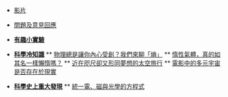 * [影片](/video)
* [問題及意見回應](https://forms.office.com/r/5cA6ku3KfB)

* [**有趣小實驗**](/experiment/)

* [**科學冷知識**](/trivia/)
** [物理總是讓你內心受創？我們來聊「熵」](/trivia/11007-A1-1)
** [惰性氣體，真的如其名一樣懶惰嗎？](/trivia/11007-A1-2)
** [近在咫尺卻又形同夢想的太空旅行](/trivia/11007-A2-1)
** [電影中的多元宇宙是否存在於現實](/trivia/11007-A3-2)

* [**科學史上重大發現**](/turning-point/)
** [統一電、磁與光學的方程式](/turning-point/11007-A2-2)
